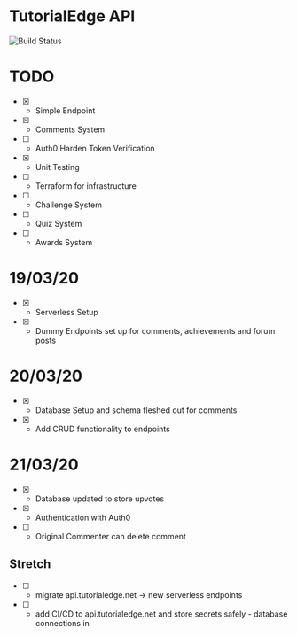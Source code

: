 TutorialEdge API
==================

![Build Status](https://travis-ci.org/elliotforbes/api.tutorialedge.net.svg?branch=master)

# TODO

- [x] - Simple Endpoint
- [x] - Comments System
- [ ] - Auth0 Harden Token Verification
- [x] - Unit Testing
- [ ] - Terraform for infrastructure
- [ ] - Challenge System
- [ ] - Quiz System
- [ ] - Awards System

# 19/03/20

- [x] - Serverless Setup
- [x] - Dummy Endpoints set up for comments, achievements and forum posts

# 20/03/20

- [x] - Database Setup and schema fleshed out for comments
- [x] - Add CRUD functionality to endpoints

# 21/03/20

- [x] - Database updated to store upvotes
- [x] - Authentication with Auth0
- [ ] - Original Commenter can delete comment

## Stretch

- [ ] - migrate api.tutorialedge.net -> new serverless endpoints 
- [ ] - add CI/CD to api.tutorialedge.net and store secrets safely - database connections in 